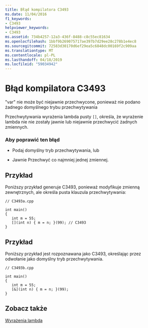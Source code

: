 ```yaml
---
title: Błąd kompilatora C3493
ms.date: 11/04/2016
f1_keywords:
- C3493
helpviewer_keywords:
- C3493
ms.assetid: 734b4257-12a3-436f-8488-c8c55ec81634
ms.openlocfilehash: 1bbf9b269075717ae397b7d29ee28c278b1e4ec8
ms.sourcegitcommit: 72583d30170d6ef29ea5c6848dc00169f2c909aa
ms.translationtype: MT
ms.contentlocale: pl-PL
ms.lasthandoff: 04/18/2019
ms.locfileid: "59034942"
---
```

# <a name="compiler-error-c3493"></a>Błąd kompilatora C3493

"var" nie może być niejawnie przechwycone, ponieważ nie podano żadnego domyślnego trybu przechwytywania

Przechwytywania wyrażenia lambda pusty `[]`, określa, że wyrażenie lambda nie nie zostały jawnie lub niejawnie przechwycić żadnych zmiennych.

### <a name="to-correct-this-error"></a>Aby poprawić ten błąd

- Podaj domyślny tryb przechwytywania, lub

- Jawnie Przechwyć co najmniej jednej zmiennej.

## <a name="example"></a>Przykład

Poniższy przykład generuje C3493, ponieważ modyfikuje zmienną zewnętrznych, ale określa pusta klauzula przechwytywania:

```
// C3493a.cpp

int main()
{
   int m = 55;
   [](int n) { m = n; }(99); // C3493
}
```

## <a name="example"></a>Przykład

Poniższy przykład jest rozpoznawana jako C3493, określając przez odwołanie jako domyślny tryb przechwytywania.

```
// C3493b.cpp

int main()
{
   int m = 55;
   [&](int n) { m = n; }(99);
}
```

## <a name="see-also"></a>Zobacz także

[Wyrażenia lambda](../../cpp/lambda-expressions-in-cpp.md)